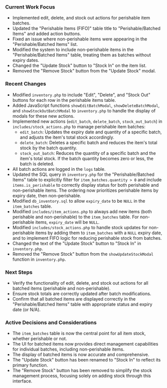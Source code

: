 ### Current Work Focus
- Implemented edit, delete, and stock out actions for perishable item batches.
- Updated the "Perishable Items (FIFO)" table title to "Perishable/Batched Items" and added action buttons.
- Fixed an issue where non-perishable items were appearing in the "Perishable/Batched Items" list.
- Modified the system to include non-perishable items in the "Perishable/Batched Items" table, treating them as batches without expiry dates.
- Changed the "Update Stock" button to "Stock In" on the item list.
- Removed the "Remove Stock" button from the "Update Stock" modal.

### Recent Changes
- Modified `inventory.php` to include "Edit", "Delete", and "Stock Out" buttons for each row in the perishable items table.
- Added JavaScript functions `showEditBatchModal`, `showDeleteBatchModal`, and `showStockOutBatchModal` to `inventory.php` to handle the display of modals for these new actions.
- Implemented new actions (`edit_batch`, `delete_batch`, `stock_out_batch`) in `includes/stock_actions.php` to manage perishable item batches:
    - `edit_batch`: Updates the expiry date and quantity of a specific batch, and adjusts the item's total stock accordingly.
    - `delete_batch`: Deletes a specific batch and reduces the item's total stock by the batch quantity.
    - `stock_out_batch`: Reduces the quantity of a specific batch and the item's total stock. If the batch quantity becomes zero or less, the batch is deleted.
- All batch actions are logged in the `logs` table.
- Updated the SQL query in `inventory.php` for the "Perishable/Batched Items" table to explicitly filter for `item_batches.quantity > 0` and include `items.is_perishable` to correctly display status for both perishable and non-perishable items. The ordering now prioritizes perishable items by expiry date, then non-perishable.
- Modified `db_inventory.sql` to allow `expiry_date` to be `NULL` in the `item_batches` table.
- Modified `includes/item_actions.php` to always add new items (both perishable and non-perishable) to the `item_batches` table. For non-perishable items, `expiry_date` will be `NULL`.
- Modified `includes/stock_actions.php` to handle stock updates for non-perishable items by adding them to `item_batches` with a `NULL` expiry date, and to implement FIFO logic for reducing perishable stock from batches.
- Changed the text of the "Update Stock" button to "Stock In" in `inventory.php`.
- Removed the "Remove Stock" button from the `showUpdateStockModal` function in `inventory.php`.

### Next Steps
- Verify the functionality of edit, delete, and stock out actions for all batched items (perishable and non-perishable).
- Ensure stock totals are correctly updated after batch modifications.
- Confirm that all batched items are displayed correctly in the "Perishable/Batched Items" table with appropriate status and expiry date (or N/A).

### Active Decisions and Considerations
- The `item_batches` table is now the central point for all item stock, whether perishable or not.
- The UI for batched items now provides direct management capabilities for individual batches, including non-perishable items.
- The display of batched items is now accurate and comprehensive.
- The "Update Stock" button has been renamed to "Stock In" to reflect its primary function.
- The "Remove Stock" button has been removed to simplify the stock management process, focusing solely on adding stock through this interface.
